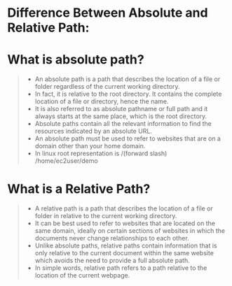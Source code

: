 # Difference Between Absolute and Relative Path:

# What is absolute path?
> + An absolute path is a path that describes the location of a file or folder regardless of the current working directory.
> + In fact, it is relative to the root directory.
It contains the complete location of a file or directory, hence the name.
> + It is also referred to as absolute pathname or full path and it always starts at the same place, which is the root directory.
> + Absolute paths contain all the relevant information to find the resources indicated by an absolute URL.
> + An absolute path must be used to refer to websites that are on a domain other than your home domain.
> + In linux root representation is /(forward slash)
/home/ec2user/demo
# What is a Relative Path?
> + A relative path is a path that describes the location of a file or folder in relative to the current working directory.
> + It can be best used to refer to websites that are located on the same domain, ideally on certain sections of websites in which the documents never change relationships to each other.
> + Unlike absolute paths, relative paths contain information that is only relative to the current document within the same website which avoids the need to provide a full absolute path.
> + In simple words, relative path refers to a path relative to the location of the current webpage.